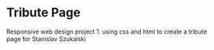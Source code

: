 # Tribute Page
Responsive web design project 1: using css and html to create a tribute page for Stanislav Szukalski
